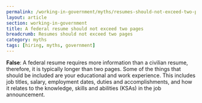 ```yaml
---
permalink: /working-in-government/myths/resumes-should-not-exceed-two-pages/
layout: article
section: working-in-government
title: A federal resume should not exceed two pages
breadcrumb: Resumes should not exceed two pages
category: myths
tags: [hiring, myths, government]
---
```


<strong>False</strong>: A federal resume requires more information than a civilian resume, therefore, it is typically longer than two pages. Some of the things that should be included are your educational and work experience. This includes job titles, salary, employment dates, duties and accomplishments, and how it relates to the knowledge, skills and abilities (KSAs) in the job announcement.
